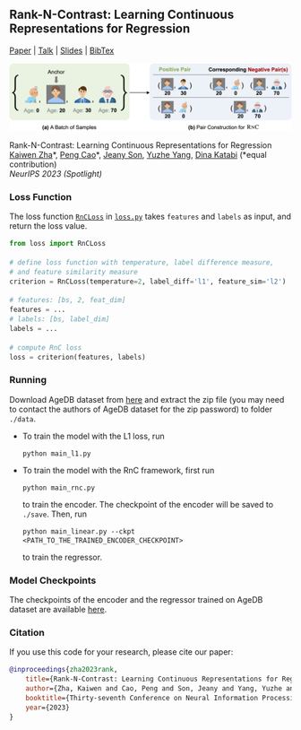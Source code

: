 ## Rank-N-Contrast: Learning Continuous Representations for Regression

[Paper](https://arxiv.org/abs/2210.01189) | [Talk](https://youtu.be/T7TCBDmxMO0?si=l4SBKnIu26k9uqVH) | [Slides](assets/slides.pdf) | [BibTex](assets/bibtex.txt)

<img src='assets/teaser.png'>

Rank-N-Contrast: Learning Continuous Representations for Regression\
[Kaiwen Zha](https://people.csail.mit.edu/kzha/)\*, [Peng Cao](https://people.csail.mit.edu/pengcao/)\*, [Jeany Son](https://jeanyson.github.io/), [Yuzhe Yang](https://www.mit.edu/~yuzhe/), [Dina Katabi](http://people.csail.mit.edu/dina/) (*equal contribution)\
_NeurIPS 2023 (Spotlight)_

### Loss Function
The loss function [`RnCLoss`](./loss.py#L34) in [`loss.py`](./loss.py) takes `features` and `labels` as input, and return the loss value.
```python
from loss import RnCLoss

# define loss function with temperature, label difference measure, 
# and feature similarity measure
criterion = RnCLoss(temperature=2, label_diff='l1', feature_sim='l2')

# features: [bs, 2, feat_dim]
features = ...
# labels: [bs, label_dim]
labels = ...

# compute RnC loss
loss = criterion(features, labels)
```

### Running
Download AgeDB dataset from [here](https://ibug.doc.ic.ac.uk/resources/agedb/) and extract the zip file (you may need to contact the authors of AgeDB dataset for the zip password) to folder `./data`.

- To train the model with the L1 loss, run 
    ```
    python main_l1.py
    ```
- To train the model with the RnC framework, first run 
    ```
    python main_rnc.py
    ```
    
    to train the encoder. The checkpoint of the encoder will be saved to `./save`. Then, run
    ```
    python main_linear.py --ckpt <PATH_TO_THE_TRAINED_ENCODER_CHECKPOINT>
    ```
  to train the regressor.

### Model Checkpoints
The checkpoints of the encoder and the regressor trained on AgeDB dataset are available [here](https://drive.google.com/file/d/11_W-wArbk5lgTCKyJY0fsPoALbx_Qkno/view?usp=sharing).

### Citation
If you use this code for your research, please cite our paper:
```bibtex
@inproceedings{zha2023rank,
    title={Rank-N-Contrast: Learning Continuous Representations for Regression},
    author={Zha, Kaiwen and Cao, Peng and Son, Jeany and Yang, Yuzhe and Katabi, Dina},
    booktitle={Thirty-seventh Conference on Neural Information Processing Systems},
    year={2023}
}
```

